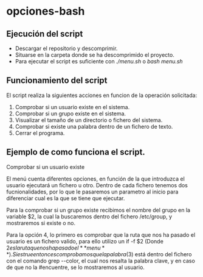 # opciones-bash
## Ejecución del script

- Descargar el repositorio y descomprimir.
- Situarse en la carpeta donde se ha descomprimido el proyecto.
- Para ejecutar el script es suficiente con *./menu.sh* o *bash menu.sh*

## Funcionamiento del script
El script realiza la siguientes acciones en funcion de la operación solicitada:

1. Comprobar si un usuario existe en el sistema.
2. Comprobar si un grupo existe en el sistema.
3. Visualizar el tamaño de un directorio o fichero del sistema.
4. Comprobar si existe una palabra dentro de un fichero de texto.
5. Cerrar el programa.

## Ejemplo de como funciona el script.
Comprobar si un usuario existe


El menú cuenta diferentes opciones, en función de la que introduzca el usuario ejecutará un fichero u otro. Dentro de cada fichero
tenemos dos fucnionalidades, por lo que le pasaremos un parametro al inicio para diferenciar cual es la que se tiene que ejecutar.

Para la comprobar si un grupo existe recibimos el nombre del grupo en la variable $2, la cual la buscaremos dentro del fichero /etc/group, y mostraremos si existe o no.

Para la opción 4, lo primero es comprobar que la ruta que nos ha pasado el usuario es un fichero valido, para ello utilizo un if -f $2 (Donde $2 es la ruta que nos ha pasado el **menu**). Si es true entonces comprobamos que la palabra ($3) está dentro del fichero con el comando grep --color, el cual nos resalta la palabra clave, y en caso de que no la #encuentre, se lo mostraremos al usuario.
